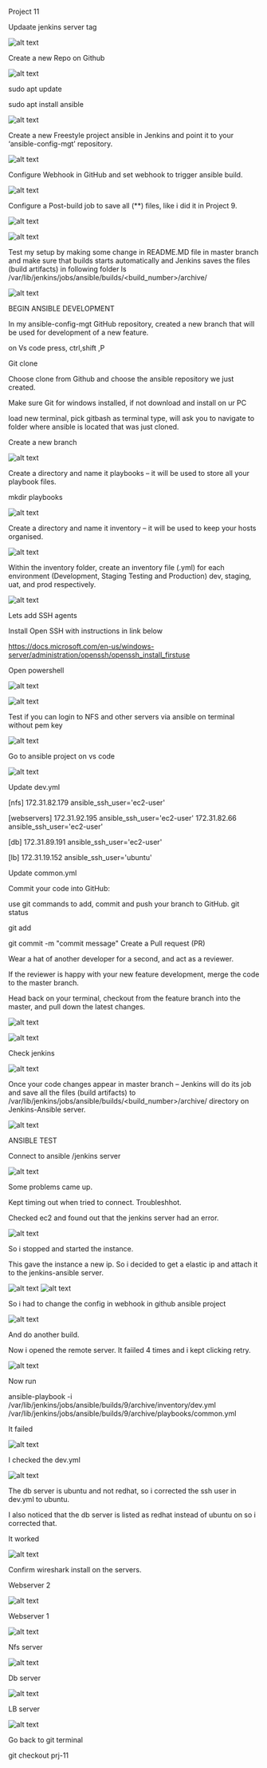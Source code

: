 Project 11

Updaate jenkins server tag

![alt text](./tags.png)

Create a new Repo on Github

![alt text](./tags.png)

sudo apt update

sudo apt install ansible

![alt text](./sudoansi.png)

Create a new Freestyle project ansible in Jenkins and point it to your ‘ansible-config-mgt’ repository.

![alt text](./anssy.png)




Configure Webhook in GitHub and set webhook to trigger ansible build.


![alt text](./web.png)



Configure a Post-build job to save all (**) files, like i did it in Project 9.


![alt text](./Screenshot_1.png)

![alt text](./Screenshot_2.png)

Test my setup by making some change in README.MD file in master branch and make sure that builds starts automatically and Jenkins saves the files (build artifacts) in following folder
ls /var/lib/jenkins/jobs/ansible/builds/<build_number>/archive/


![alt text](./proof.png)

BEGIN ANSIBLE DEVELOPMENT

In my ansible-config-mgt GitHub repository, created a new branch that will be used for development of a new feature.

on Vs code press, ctrl,shift ,P

Git clone

Choose clone from Github and choose the ansible repository we just created.

Make sure Git for windows installed, if not download and install on ur PC

load new terminal, pick gitbash as terminal type, will ask you to navigate to folder where ansible is located that was just cloned.

Create a new branch

![alt text](./newbranch.png)

Create a directory and name it playbooks – it will be used to store all your playbook files.

mkdir playbooks

![alt text](./playbooks.png)

Create a directory and name it inventory – it will be used to keep your hosts organised.

![alt text](./inventory.png)

Within the inventory folder, create an inventory file (.yml) for each environment (Development, Staging Testing and Production) dev, staging, uat, and prod respectively.

![alt text](./yml.png)

Lets add SSH agents

Install Open SSH with instructions in link below

https://docs.microsoft.com/en-us/windows-server/administration/openssh/openssh_install_firstuse


Open powershell

![alt text](./ssh.png)

![alt text](./ssh2.png)

Test if you can login to NFS and other servers via ansible on terminal without pem key

![alt text](./test.png)

Go to ansible project on vs code

![alt text](./assy.png)

Update dev.yml

[nfs]
172.31.82.179 ansible_ssh_user='ec2-user'

[webservers]
172.31.92.195 ansible_ssh_user='ec2-user'
172.31.82.66 ansible_ssh_user='ec2-user'

[db]
172.31.89.191 ansible_ssh_user='ec2-user' 

[lb]
172.31.19.152 ansible_ssh_user='ubuntu'

Update common.yml

Commit your code into GitHub:

use git commands to add, commit and push your branch to GitHub.
git status

git add <selected files>

git commit -m "commit message"
Create a Pull request (PR)

Wear a hat of another developer for a second, and act as a reviewer.

If the reviewer is happy with your new feature development, merge the code to the master branch.

Head back on your terminal, checkout from the feature branch into the master, and pull down the latest changes.

![alt text](./pull.png)

![alt text](./pull2.png)

Check jenkins

![alt text](./jenkins.png)


Once your code changes appear in master branch – Jenkins will do its job and save all the files (build artifacts) to /var/lib/jenkins/jobs/ansible/builds/<build_number>/archive/ directory on Jenkins-Ansible server.


![alt text](./see.png)


ANSIBLE TEST


Connect to ansible /jenkins server

![alt text](./ubuntu.png)


Some problems came up.

Kept timing out when tried to connect. Troubleshhot.

Checked ec2 and found out that the jenkins server had an error.

![alt text](./j.png)

So i stopped and started the instance.

This gave the instance a new ip. So i decided to get a elastic ip and attach it to the jenkins-ansible server.

![alt text](./kk.png)
![alt text](./k.png)



So i had to change the config in webhook in github ansible project


![alt text](./kkk.png)

And do another build.

Now i opened the remote server. It faiiled 4 times and i kept clicking retry.

![alt text](./remote.png)

Now run

ansible-playbook -i /var/lib/jenkins/jobs/ansible/builds/9/archive/inventory/dev.yml /var/lib/jenkins/jobs/ansible/builds/9/archive/playbooks/common.yml 

It failed

![alt text](./stuck.png)

I checked the dev.yml

![alt text](./user.png)

The db server is ubuntu and not redhat, so i corrected the ssh user in dev.yml to ubuntu.

I also noticed that the db server is listed as redhat instead of ubuntu on so i corrected that.

It worked

![alt text](./success.png)


Confirm wireshark install on the servers.

Webserver 2

![alt text](./webserver2.png)


Webserver 1

![alt text](./wire1.png)

Nfs server

![alt text](./nfs.png)

Db server

![alt text](./db.png)

LB server

![alt text](./lb.png)

Go back to git terminal

git checkout prj-11









